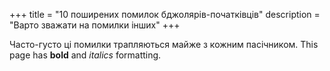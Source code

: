 +++
title = "10 поширених помилок бджолярів-початківців"
description = "Варто зважати на помилки інших"
+++

Часто-густо ці помилки трапляються майже з кожним пасічником.
This page has **bold** and *italics* formatting.